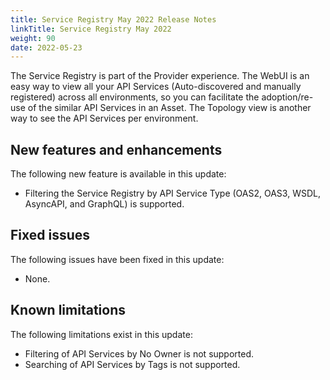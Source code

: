 ```yaml
---
title: Service Registry May 2022 Release Notes
linkTitle: Service Registry May 2022
weight: 90
date: 2022-05-23
---
```


The Service Registry is part of the Provider experience. The WebUI is an easy way to view all your API Services (Auto-discovered and manually registered) across all environments, so you can facilitate the adoption/re-use of the similar API Services in an Asset. The Topology view is another way to see the API Services per environment.

## New features and enhancements

The following new feature is available in this update:

* Filtering the Service Registry by API Service Type (OAS2, OAS3, WSDL, AsyncAPI, and GraphQL) is supported.

## Fixed issues

The following issues have been fixed in this update:

* None.

## Known limitations

The following limitations exist in this update:

* Filtering of API Services by No Owner is not supported.
* Searching of API Services by Tags is not supported.
